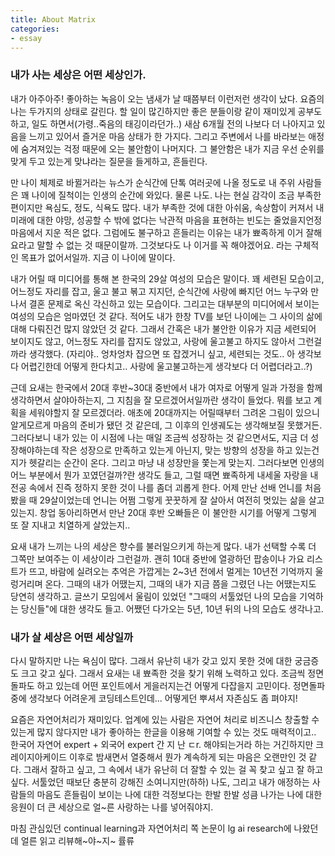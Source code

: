 ```yaml
---
title: About Matrix
categories:
- essay
---
```



### 내가 사는 세상은 어떤 세상인가.


내가 아주아주! 좋아하는 녹음이 오는 냄새가 날 때쯤부터 이런저런 생각이 났다. 요즘의 나는 두가지의 상태로 갈린다. 할 일이 많긴하지만 좋은 분들이랑 같이 재미있게 공부도 하고, 일도 하면서(가령..죽음의 태깅이라던가..) 새삼 6개월 전의 나보다 더 나아지고 있음을 느끼고 있어서 즐거운 마음 상태가 한 가지다. 그리고 주변에서 나를 바라보는 애정에 숨겨져있는 걱정 때문에 오는 불안함이 나머지다. 그 불안함은 내가 지금 우선 순위를 맞게 두고 있는게 맞냐라는 질문을 들게하고, 흔들린다.


만 나이 체제로 바뀔거라는 뉴스가 순식간에 단톡 여러곳에 나올 정도로 내 주위 사람들은 꽤 나이에 질척이는 인생의 순간에 와있다. 물론 나도. 나는 현실 감각이 조금 부족한 편이지만 욕심도, 정도, 식욕도 많다. 내가 부족한 것에 대한 아쉬움, 속상함이 커져서 내 미래에 대한 야망, 성공할 수 밖에 없다는 낙관적 마음을 표현하는 빈도는 줄었을지언정 마음에서 지운 적은 없다. 그럼에도 불구하고 흔들리는 이유는 내가 뾰족하게 이거 잘해요라고 말할 수 없는 것 때문이랄까. 그것보다도 나 이거를 꼭 해야겠어요. 라는 구체적인 목표가 없어서일까. 지금 이 나이에 말이다.


내가 어릴 때 미디어를 통해 본 한국의 29살 여성의 모습은 말이다. 꽤 세련된 모습이고, 어느정도 자리를 잡고, 울고 불고 볶고 지지던, 순식간에 사랑에 빠지던 어느 누구와 만나서 결혼 문제로 옥신 각신하고 있는 모습이다. 그리고는 대부분의 미디어에서 보이는 여성의 모습은 엄마였던 것 같다. 적어도 내가 한창 TV를 보던 나이에는 그 사이의 삶에 대해 다뤄진건 많지 않았던 것 같다. 그래서 간혹은 내가 불안한 이유가 지금 세련되어 보이지도 않고, 어느정도 자리를 잡지도 않았고, 사랑에 울고불고 하지도 않아서 그런걸까라 생각했다. (자리야.. 엉차엉차 잡으면 또 잡겠거니 싶고, 세련되는 것도.. 아 생각보다 어렵긴한데 어떻게 한다치고.. 사랑에 울고불고하는게 생각보다 더 어렵더라고..?)


근데 요새는 한국에서 20대 후반~30대 중반에서 내가 여자로 어떻게 일과 가정을 함께 생각하면서 살야아하는지, 그 지침을 잘 모르겠어서일까란 생각이 들었다. 뭐를 보고 계획을 세워야할지 잘 모르겠더라. 애초에 20대까지는 어릴때부터 그려온 그림이 있으니 알게모르게 마음의 준비가 됐던 것 같은데, 그 이후의 인생궤도는 생각해보질 못했거든. 그러다보니 내가 있는 이 시점에 나는 매일 조금씩 성장하는 것 같으면서도, 지금 더 성장해야하는데 작은 성장으로 만족하고 있는게 아닌지, 맞는 방향의 성장을 하고 있는건지가 헷갈리는 순간이 온다. 그리고 마냥 내 성장만을 쫓는게 맞는지. 그러다보면 인생의 어느 부분에서 뭔가 꼬였던걸까?란 생각도 들고, 그럴 때면 뾰족하게 내세울 자랑을 내 전공 속에서 진즉 정하지 못한 것이 나를 좀더 괴롭게 한다. 어제 만난 선배 언니를 처음 봤을 때 29살이었는데 언니는 어쩜 그렇게 꿋꿋하게 잘 살아서 여전히 멋있는 삶을 살고 있는지. 창업 동아리하면서 만난 20대 후반 오빠들은 이 불안한 시기를 어떻게 그렇게 또 잘 지내고 치열하게 살았는지..


요새 내가 느끼는 나의 세상은 향수를 불러일으키게 하는게 많다. 내가 선택할 수록 더 그쪽만 보여주는 이 세상이라 그런걸까. 괜히 10대 중반에 열광하던 팝송이나 가요 리스트가 뜨고, 바람에 실려오는 추억은 가깝게는 2~3년 전에서 멀게는 10년전 기억까지 울렁거리며 온다. 그때의 내가 어땠는지, 그때의 내가 지금 쯤을 그렸던 나는 어땠는지도 당연히 생각하고. 글쓰기 모임에서 울림이 있었던 "그때의 서툴었던 나의 모습을 기억하는 당신들"에 대한 생각도 들고. 어쨌던 다가오는 5년, 10년 뒤의 나의 모습도 생각나고.



### 내가 살 세상은 어떤 세상일까


다시 말하지만 나는 욕심이 많다. 그래서 유난히 내가 갖고 있지 못한 것에 대한 궁금증도 크고 갖고 싶다. 그래서 요새는 내 뾰족한 것을 찾기 위해 노력하고 있다. 조금씩 정면돌파도 하고 있는데 어떤 포인트에서 게을러지는건 어떻게 다잡을지 고민이다. 정면돌파 중에 생각보다 어려운게 코딩테스트인데... 어떻게던 뿌셔서 자존심도 좀 펴야지!


요즘은 자연어처리가 재미있다. 업계에 있는 사람은 자연어 처리로 비즈니스 창출할 수 있는게 많지 않다지만 내가 좋아하는 한글을 이용해 기여할 수 있는 것도 매력적이고.. 한국어 자연어 expert + 외국어 expert 간 지 난 ㄷr. 해야되는거라 하는 거긴하지만 크레이지아케이드 이후로 밤새면서 열중해서 뭔가 계속하게 되는 마음은 오랜만인 것 같다. 그래서 잘하고 싶고, 그 속에서 내가 유난히 더 잘할 수 있는 걸 꼭 찾고 싶고 잘 하고 싶다. 서툴었던 때보단 충분히 강해진 소여니지만(하하) 나도, 그리고 내가 애정하는 사람들의 마음도 흔들림이 보이는 나에 대한 걱정보다는 한발 한발 성큼 나가는 나에 대한 응원이 더 큰 세상으로 얼~른 사랑하는 나를 넣어줘야지.


마침 관심있던 continual learning과 자연어처리 쪽 논문이 lg ai research에 나왔던데 얼른 읽고 리뷰해~야~지~ 률류